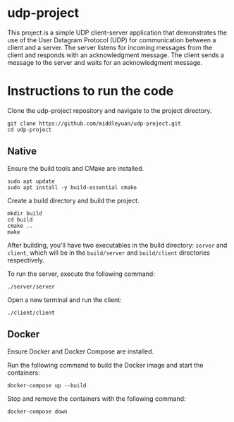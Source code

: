 # udp-project

This project is a simple UDP client-server application that demonstrates the use of the User Datagram Protocol (UDP) for communication between a client and a server. The server listens for incoming messages from the client and responds with an acknowledgment message. The client sends a message to the server and waits for an acknowledgment message.

# Instructions to run the code

Clone the udp-project repository and navigate to the project directory.

```
git clone https://github.com/middleyuan/udp-project.git
cd udp-project
```

## Native

Ensure the build tools and CMake are installed.

```
sudo apt update
sudo apt install -y build-essential cmake
```

Create a build directory and build the project.

```
mkdir build
cd build
cmake ..
make
```
After building, you'll have two executables in the build directory: `server` and `client`, which will be in the `build/server` and `build/client` directories respectively.

To run the server, execute the following command:

```
./server/server
```

Open a new terminal and run the client:

```
./client/client
```

## Docker

Ensure Docker and Docker Compose are installed.

Run the following command to build the Docker image and start the containers:

```
docker-compose up --build
```

Stop and remove the containers with the following command:

```
docker-compose down
```


